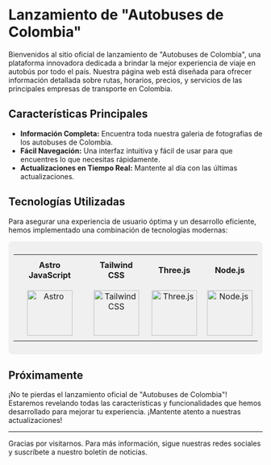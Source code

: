 # Lanzamiento de "Autobuses de Colombia"

Bienvenidos al sitio oficial de lanzamiento de "Autobuses de Colombia", una plataforma innovadora dedicada a brindar la mejor experiencia de viaje en autobús por todo el país. Nuestra página web está diseñada para ofrecer información detallada sobre rutas, horarios, precios, y servicios de las principales empresas de transporte en Colombia.

## Características Principales

- **Información Completa:** Encuentra toda nuestra galeria de fotografias de los autobuses de Colombia.
- **Fácil Navegación:** Una interfaz intuitiva y fácil de usar para que encuentres lo que necesitas rápidamente.
- **Actualizaciones en Tiempo Real:** Mantente al día con las últimas actualizaciones.

## Tecnologías Utilizadas

Para asegurar una experiencia de usuario óptima y un desarrollo eficiente, hemos implementado una combinación de tecnologías modernas:

<div style="background-color: #f0f0f0; padding: 10px; border-radius: 8px; display: inline-block;">
  <table>
    <tr>
      <th style="padding: 10px;">Astro JavaScript</th>
      <th style="padding: 10px;">Tailwind CSS</th>
      <th style="padding: 10px;">Three.js</th>
      <th style="padding: 10px;">Node.js</th>
    </tr>
    <tr>
      <td style="text-align: center; padding: 10px;">
        <img src="https://astro.build/assets/press/full-logo-light.png" alt="Astro" width="90">
      </td>
      <td style="text-align: center; padding: 10px;">
        <img src="https://tailwindcss.com/_next/static/media/tailwindcss-logotype-white.944c5d0ef628083bb316f9b3d643385c86bcdb3d.svg" alt="Tailwind CSS" width="90">
      </td>
      <td style="text-align: center; padding: 10px;">
        <img src="https://cdn.worldvectorlogo.com/logos/threejs-1.svg" alt="Three.js" width="90">
      </td>
      <td style="text-align: center; padding: 10px;">
        <img src="https://nodejs.org/static/logos/nodejsDark.svg" alt="Node.js" width="90">
      </td>
    </tr>
  </table>
</div>

## Próximamente

¡No te pierdas el lanzamiento oficial de "Autobuses de Colombia"! Estaremos revelando todas las características y funcionalidades que hemos desarrollado para mejorar tu experiencia. ¡Mantente atento a nuestras actualizaciones!

---

Gracias por visitarnos. Para más información, sigue nuestras redes sociales y suscríbete a nuestro boletín de noticias.

